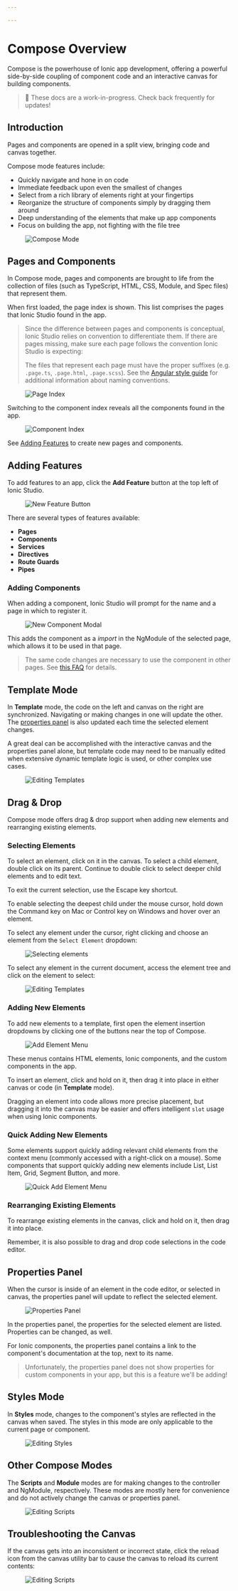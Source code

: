 ```yaml
---

---
```


# Compose Overview

Compose is the powerhouse of Ionic app development, offering a powerful side-by-side coupling of component code and an interactive canvas for building components.

> 🚧 These docs are a work-in-progress. Check back frequently for updates!

## Introduction

Pages and components are opened in a split view, bringing code and canvas together.

Compose mode features include:

* Quickly navigate and hone in on code
* Immediate feedback upon even the smallest of changes
* Select from a rich library of elements right at your fingertips
* Reorganize the structure of components simply by dragging them around
* Deep understanding of the elements that make up app components
* Focus on building the app, not fighting with the file tree

<figure>
  <img alt="Compose Mode" src="/docs/assets/img/studio/ss-compose.png" />
</figure>

## Pages and Components

In Compose mode, pages and components are brought to life from the collection of files (such as TypeScript, HTML, CSS, Module, and Spec files) that represent them.

When first loaded, the page index is shown. This list comprises the pages that Ionic Studio found in the app.

<blockquote>
<p>Since the difference between pages and components is conceptual, Ionic Studio relies on convention to differentiate them. If there are pages missing, make sure each page follows the convention Ionic Studio is expecting:</p>
<p>The files that represent each page must have the proper suffixes (e.g. <code>.page.ts</code>, <code>.page.html</code>, <code>.page.scss</code>). See the <a href="https://angular.io/guide/styleguide#naming">Angular style guide</a> for additional information about naming conventions.</p>
</blockquote>

<figure>
  <img alt="Page Index" src="/docs/assets/img/studio/ss-page-index.png" />
</figure>

Switching to the component index reveals all the components found in the app.

<figure>
  <img alt="Component Index" src="/docs/assets/img/studio/ss-component-index.png" />
</figure>

See [Adding Features](#adding-features) to create new pages and components.

## Adding Features

To add features to an app, click the **Add Feature** button at the top left of Ionic Studio.

<figure>
  <img alt="New Feature Button" src="/docs/assets/img/studio/ss-new-feature-button.png" />
</figure>

There are several types of features available:

* **Pages**
* **Components**
* **Services**
* **Directives**
* **Route Guards**
* **Pipes**

### Adding Components

When adding a component, Ionic Studio will prompt for the name and a page in which to register it.

<figure>
  <img alt="New Component Modal" src="/docs/assets/img/studio/ss-new-component-modal.png" />
</figure>

This adds the component as a _import_ in the NgModule of the selected page, which allows it to be used in that page.

<blockquote>
The same code changes are necessary to use the component in other pages. See <a href="/docs/studio/faq#using-a-custom-component-in-additional-pages">this FAQ</a> for details.
</blockquote>

## Template Mode

In **Template** mode, the code on the left and canvas on the right are synchronized. Navigating or making changes in one will update the other. The [properties panel](#properties-panels) is also updated each time the selected element changes.

A great deal can be accomplished with the interactive canvas and the properties panel alone, but template code may need to be manually edited when extensive dynamic template logic is used, or other complex use cases.

<figure>
  <img alt="Editing Templates" src="/docs/assets/img/studio/ss-compose-template.png" />
</figure>

## Drag & Drop

Compose mode offers drag & drop support when adding new elements and rearranging existing elements.

### Selecting Elements

To select an element, click on it in the canvas. To select a child element, double click on its parent. Continue to double click to select deeper child elements and to edit text.

To exit the current selection, use the Escape key shortcut.

To enable selecting the deepest child under the mouse cursor, hold down the Command key on Mac or Control key on Windows and hover over an element.

To select any element under the cursor, right clicking and choose an element from the `Select Element` dropdown:

<figure>
  <img alt="Selecting elements" src="/docs/assets/img/studio/ss-select-element-menu.png" />
</figure>

To select any element in the current document, access the element tree and click on the element to select:

<figure>
  <img alt="Editing Templates" src="/docs/assets/img/studio/ss-element-tree.png" />
</figure>

### Adding New Elements

To add new elements to a template, first open the element insertion dropdowns by clicking one of the buttons near the top of Compose.

<figure>
  <img alt="Add Element Menu" src="/docs/assets/img/studio/ss-add-element-menu.png" />
</figure>

These menus contains HTML elements, Ionic components, and the custom components in the app.

To insert an element, click and hold on it, then drag it into place in either canvas or code (in **Template** mode).

Dragging an element into code allows more precise placement, but dragging it into the canvas may be easier and offers intelligent `slot` usage when using Ionic components.

### Quick Adding New Elements

Some elements support quickly adding relevant child elements from the context menu (commonly accessed with a right-click on a mouse). Some components that support quickly adding new elements include List, List Item, Grid, Segment Button, and more.

<figure>
  <img alt="Quick Add Element Menu" src="/docs/assets/img/studio/ss-quick-add-element-menu.png" />
</figure>

### Rearranging Existing Elements

To rearrange existing elements in the canvas, click and hold on it, then drag it into place.

Remember, it is also possible to drag and drop code selections in the code editor.

## Properties Panel

When the cursor is inside of an element in the code editor, or selected in canvas, the properties panel will update to reflect the selected element.

<figure>
  <img alt="Properties Panel" src="/docs/assets/img/studio/ss-properties-panel.png" />
</figure>

In the properties panel, the properties for the selected element are listed. Properties can be changed, as well.

For Ionic components, the properties panel contains a link to the component's documentation at the top, next to its name.

<blockquote>
Unfortunately, the properties panel does not show properties for custom components in your app, but this is a feature we'll be adding!
</blockquote>

## Styles Mode

In **Styles** mode, changes to the component's styles are reflected in the canvas when saved. The styles in this mode are only applicable to the current page or component.

<figure>
  <img alt="Editing Styles" src="/docs/assets/img/studio/ss-compose-styles.png" />
</figure>

## Other Compose Modes

The **Scripts** and **Module** modes are for making changes to the controller and NgModule, respectively. These modes are mostly here for convenience and do not actively change the canvas or properties panel.

<figure>
  <img alt="Editing Scripts" src="/docs/assets/img/studio/ss-compose-scripts.png" />
</figure>

## Troubleshooting the Canvas

If the canvas gets into an inconsistent or incorrect state, click the reload icon from the canvas utility bar to cause the canvas to reload its current contents:

<figure>
  <img alt="Editing Scripts" src="/docs/assets/img/studio/ss-canvas-reload.png" />
</figure>
